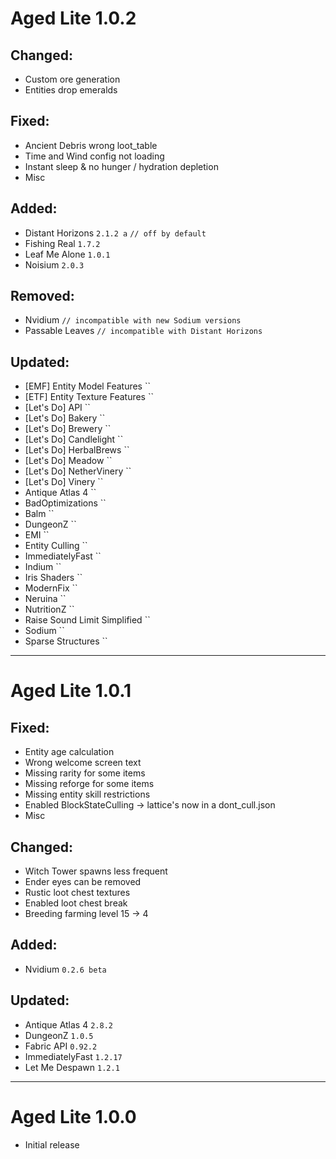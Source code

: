# Aged Lite 1.0.2

## Changed:

- Custom ore generation
- Entities drop emeralds

## Fixed:

- Ancient Debris wrong loot_table
- Time and Wind config not loading
- Instant sleep & no hunger / hydration depletion
- Misc

## Added:

- Distant Horizons `2.1.2 a` `// off by default`
- Fishing Real `1.7.2`
- Leaf Me Alone `1.0.1`
- Noisium `2.0.3`

## Removed:

- Nvidium `// incompatible with new Sodium versions`
- Passable Leaves `// incompatible with Distant Horizons`

## Updated:

- [EMF] Entity Model Features ``
- [ETF] Entity Texture Features ``
- [Let's Do] API ``
- [Let's Do] Bakery ``
- [Let's Do] Brewery ``
- [Let's Do] Candlelight ``
- [Let's Do] HerbalBrews ``
- [Let's Do] Meadow ``
- [Let's Do] NetherVinery ``
- [Let's Do] Vinery ``
- Antique Atlas 4 ``
- BadOptimizations ``
- Balm ``
- DungeonZ ``
- EMI ``
- Entity Culling ``
- ImmediatelyFast ``
- Indium ``
- Iris Shaders ``
- ModernFix ``
- Neruina ``
- NutritionZ ``
- Raise Sound Limit Simplified ``
- Sodium ``
- Sparse Structures ``

---

# Aged Lite 1.0.1

## Fixed:

- Entity age calculation
- Wrong welcome screen text
- Missing rarity for some items
- Missing reforge for some items
- Missing entity skill restrictions
- Enabled BlockStateCulling -> lattice's now in a dont_cull.json
- Misc

## Changed:

- Witch Tower spawns less frequent
- Ender eyes can be removed
- Rustic loot chest textures
- Enabled loot chest break
- Breeding farming level 15 -> 4

## Added:

- Nvidium `0.2.6 beta`

## Updated:

- Antique Atlas 4 `2.8.2`
- DungeonZ `1.0.5`
- Fabric API `0.92.2`
- ImmediatelyFast `1.2.17`
- Let Me Despawn `1.2.1`

---

# Aged Lite 1.0.0

- Initial release